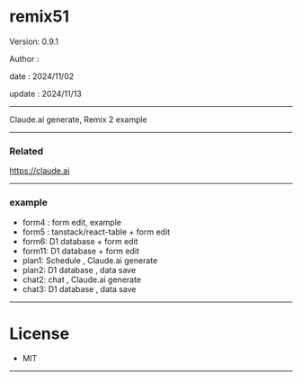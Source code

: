 # remix51

 Version: 0.9.1

 Author :

 date :  2024/11/02

 update  : 2024/11/13

***

Claude.ai generate, Remix 2 example

***
### Related

https://claude.ai

***
### example

* form4 : form edit, example
* form5 : tanstack/react-table + form edit
* form6: D1 database + form edit
* form11: D1 database + form edit
* plan1: Schedule , Claude.ai generate
* plan2: D1 database , data save
* chat2: chat , Claude.ai generate
* chat3: D1 database , data save

***
# License

* MIT
***